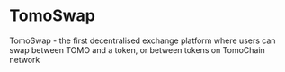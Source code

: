 # TomoSwap
TomoSwap - the first decentralised exchange platform where users can swap between TOMO and a token, or between tokens on TomoChain network
